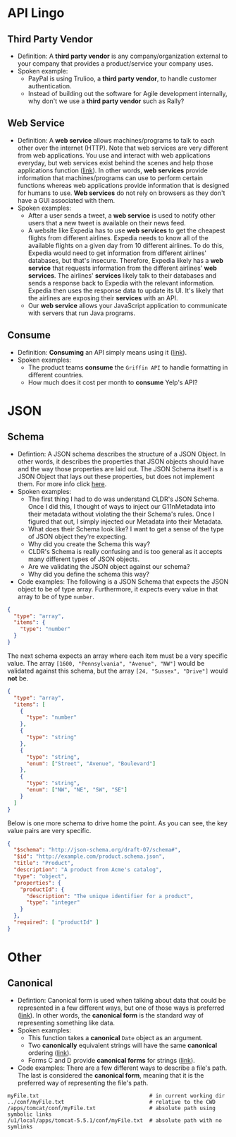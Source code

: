 # API Lingo
## Third Party Vendor
* Definition: A **third party vendor** is any company/organization external to your company that provides a product/service your company uses. 
* Spoken example:
    * PayPal is using Trulioo, a **third party vendor**, to handle customer authentication. 
    * Instead of building out the software for Agile development internally, why don't we use a **third party vendor** such as Rally?
## Web Service
* Definition: A **web service** allows machines/programs to talk to each other over the internet (HTTP). Note that web services are very different from web applications. You use and interact with web applications everyday, but web services exist behind the scenes and help those applications function ([link](https://stackoverflow.com/questions/226108/what-is-a-web-service-in-plain-english)). In other words, **web services** provide information that machines/programs can use to perform certain functions whereas web applications provide information that is designed for humans to use. **Web services** do not rely on browsers as they don't have a GUI associated with them.
* Spoken examples:
    * After a user sends a tweet, a **web service** is used to notify other users that a new tweet is available on their news feed.
    * A website like Expedia has to use **web services** to get the cheapest flights from different airlines. Expedia needs to know all of the available flights on a given day from 10 different airlines. To do this, Expedia would need to get information from different airlines' databases, but that's insecure. Therefore, Expedia likely has a **web service** that requests information from the different airlines' **web services**. The airlines' **services** likely talk to their databases and sends a response back to Expedia with the relevant information. Expedia then uses the response data to update its UI. It's likely that the airlines are exposing their **services** with an API.
    * Our **web service** allows your JavaScript application to communicate with servers that run Java programs.
## Consume
* Definition: **Consuming** an API simply means using it ([link](https://stackoverflow.com/questions/24661302/what-does-consume-an-api-means)).
* Spoken examples:
    * The product teams **consume** the `Griffin API` to handle formatting in different countries.
    * How much does it cost per month to **consume** Yelp's API?
# JSON
## Schema
* Defintion: A JSON schema describes the structure of a JSON Object. In other words, it describes the properties that JSON objects should have and the way those properties are laid out. The JSON Schema itself is a JSON Object that lays out these properties, but does not implement them. For more info click [here](https://json-schema.org/understanding-json-schema/about.html).
* Spoken examples: 
    * The first thing I had to do was understand CLDR's JSON Schema. Once I did this, I thought of ways to inject our G11nMetadata into their metadata without violating the their Schema's rules. Once I figured that out, I simply injected our Metadata into their Metadata.
    * What does their Schema look like? I want to get a sense of the type of JSON object they're expecting.
    * Why did you create the Schema this way?
    * CLDR's Schema is really confusing and is too general as it accepts many different types of JSON objects.
    * Are we validating the JSON object against our schema? 
    * Why did you define the schema this way?
* Code examples:
The following is a JSON Schema that expects the JSON object to be of type array. Furthermore, it expects every value in that array to be of type `number`. 
```json
{
  "type": "array",
  "items": {
    "type": "number"
  }
}
```
The next schema expects an array where each item must be a very specific value. The array `[1600, "Pennsylvania", "Avenue", "NW"]` would be validated against this schema, but the array `[24, "Sussex", "Drive"]` would **not** be.
```json
{
  "type": "array",
  "items": [
    {
      "type": "number"
    },
    {
      "type": "string"
    },
    {
      "type": "string",
      "enum": ["Street", "Avenue", "Boulevard"]
    },
    {
      "type": "string",
      "enum": ["NW", "NE", "SW", "SE"]
    }
  ]
}
```
Below is one more schema to drive home the point. As you can see, the key value pairs are very specific. 
```json
{
  "$schema": "http://json-schema.org/draft-07/schema#",
  "$id": "http://example.com/product.schema.json",
  "title": "Product",
  "description": "A product from Acme's catalog",
  "type": "object",
  "properties": {
    "productId": {
      "description": "The unique identifier for a product",
      "type": "integer"
    }
  },
  "required": [ "productId" ]
}
```
# Other
## Canonical
* Defintion: Canonical form is used when talking about data that could be represented in a few different ways, but one of those ways is preferred ([link](https://stackoverflow.com/questions/280107/what-does-the-term-canonical-form-or-canonical-representation-in-java-mean)). In other words, the **canonical form** is the standard way of representing something like data.
* Spoken examples:
    * This function takes a **canonical** `Date` object as an argument. 
    * Two **canonically** equivalent strings will have the same **canonical** ordering ([link](http://unicode.org/faq/normalization.html)).
    * Forms C and D provide **canonical forms** for strings ([link](https://docs.microsoft.com/en-us/windows/desktop/intl/using-unicode-normalization-to-represent-strings)).
* Code examples:
There are a few different ways to describe a file's path. The last is considered the **canonical form**, meaning that it is the preferred way of representing the file's path.
```
myFile.txt                                   # in current working dir
../conf/myFile.txt                           # relative to the CWD
/apps/tomcat/conf/myFile.txt                 # absolute path using symbolic links
/u1/local/apps/tomcat-5.5.1/conf/myFile.txt  # absolute path with no symlinks
```
